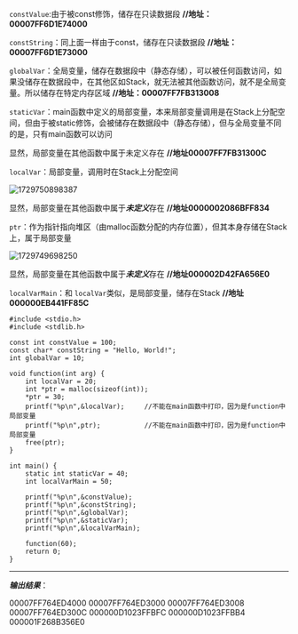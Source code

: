 `constValue`:由于被const修饰，储存在只读数据段       **//地址：00007FF6D1E74000**

`constString`：同上面一样由于const，储存在只读数据段     **//地址：00007FF6D1E73000**

`globalVar`：全局变量，储存在数据段中（静态存储），可以被任何函数访问，如果没储存在数据段中，在其他区如Stack，就无法被其他函数访问，就不是全局变量。所以储存在特定内存区域       **//地址：00007FF7FB313008**

`staticVar`：main函数中定义的局部变量，本来局部变量调用是在Stack上分配空间，但由于被static修饰，会被储存在数据段中（静态存储），但与全局变量不同的是，只有main函数可以访问

显然，局部变量在其他函数中属于未定义存在      **//地址00007FF7FB31300C**

`localVar`：局部变量，调用时在Stack上分配空间

![1729750898387](image/apply/1729750898387.png)

显然，局部变量在其他函数中属于***未定义***存在   **//地址0000002086BFF834**

`ptr`：作为指针指向堆区（由malloc函数分配的内存位置），但其本身存储在Stack上，属于局部变量

![1729749698250](image/apply/1729749698250.png)

显然，局部变量在其他函数中属于***未定义***存在      **//地址000002D42FA656E0**

`localVarMain`：和 `localVar`类似，是局部变量，储存在Stack     **//地址000000EB441FF85C**

```
#include <stdio.h>
#include <stdlib.h>

const int constValue = 100;
const char* constString = "Hello, World!";
int globalVar = 10;

void function(int arg) {
    int localVar = 20;
    int *ptr = malloc(sizeof(int));
    *ptr = 30;
    printf("%p\n",&localVar);     //不能在main函数中打印，因为是function中局部变量
    printf("%p\n",ptr);           //不能在main函数中打印，因为是function中局部变量
    free(ptr);
}

int main() {
    static int staticVar = 40;
    int localVarMain = 50;

    printf("%p\n",&constValue);
    printf("%p\n",&constString);
    printf("%p\n",&globalVar);
    printf("%p\n",&staticVar);
    printf("%p\n",&localVarMain);

    function(60);
    return 0;
}
```

---

***输出结果***：

00007FF764ED4000
00007FF764ED3000
00007FF764ED3008
00007FF764ED300C
000000D1023FFBFC
000000D1023FFBB4
000001F268B356E0
